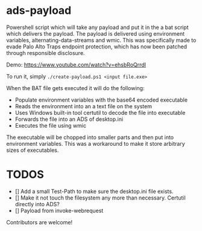 # ads-payload
Powershell script which will take any payload and put it in the a bat script which delivers the payload. The payload is delivered using environment variables, alternating-data-streams and wmic. This was specifically made to evade Palo Alto Traps endpoint protection, which has now been patched through responsible disclosure. 

Demo: https://www.youtube.com/watch?v=ehsbRoQrrdI

To run it, simply `./create-payload.ps1 <input file.exe>`

When the BAT file gets executed it will do the following: 
- Populate environment variables with the base64 encoded executable 
- Reads the environment into an a text file on the system
- Uses Windows built-in tool certutil to decode the file into executable
- Forwards the file into an ADS of desktop.ini
- Executes the file using wmic

The executable will be chopped into smaller parts and then put into environment variables. This was a workaround to make it store arbitrary sizes of executables. 


# TODOS
- [] Add a small Test-Path to make sure the desktop.ini file exists. 
- [] Make it not touch the filesystem any more than necessary. Certutil directly into ADS? 
- [] Payload from invoke-webrequest

Contributors are welcome!
